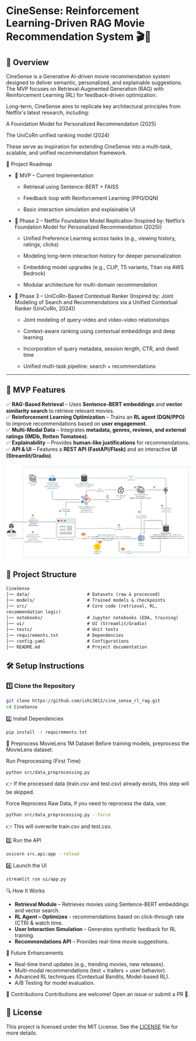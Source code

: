 # **CineSense: Reinforcement Learning-Driven RAG Movie Recommendation System 🎬🤖**

## 📌 Overview
CineSense is a Generative AI-driven movie recommendation system designed to deliver semantic, personalized, and explainable suggestions. The MVP focuses on Retrieval-Augmented Generation (RAG) with Reinforcement Learning (RL) for feedback-driven optimization.

Long-term, CineSense aims to replicate key architectural principles from Netflix's latest research, including:

A Foundation Model for Personalized Recommendation (2025)

The UniCoRn unified ranking model (2024)

These serve as inspiration for extending CineSense into a multi-task, scalable, and unified recommendation framework.

🔭 Project Roadmap

- 🔄 MVP – Current Implementation
    - Retrieval using Sentence-BERT + FAISS

    - Feedback loop with Reinforcement Learning (PPO/DQN)

    - Basic interaction simulation and explainable UI

- 🔄 Phase 2 – Netflix Foundation Model Replication (Inspired by: Netflix’s Foundation Model for Personalized Recommendation (2025))
    - Unified Preference Learning across tasks (e.g., viewing history, ratings, clicks)

    - Modeling long-term interaction history for deeper personalization

    - Embedding model upgrades (e.g., CLIP, T5 variants, Titan via AWS Bedrock)

    - Modular architecture for multi-domain recommendation

- 🔄 Phase 3 – UniCoRn-Based Contextual Ranker (Inspired by: Joint Modeling of Search and Recommendations via a Unified Contextual Ranker (UniCoRn, 2024))
    - Joint modeling of query-video and video-video relationships

    - Context-aware ranking using contextual embeddings and deep learning

    - Incorporation of query metadata, session length, CTR, and dwell time

    - Unified multi-task pipeline: search + recommendations


---

## 🚀 MVP Features 
✅ **RAG-Based Retrieval** – Uses **Sentence-BERT embeddings** and **vector similarity search** to retrieve relevant movies.  
✅ **Reinforcement Learning Optimization** – Trains an **RL agent (DQN/PPO)** to improve recommendations based on **user engagement**.  
✅ **Multi-Modal Data** – Integrates **metadata, genres, reviews, and external ratings (IMDb, Rotten Tomatoes)**.  
✅ **Explainability** – Provides **human-like justifications** for recommendations.  
✅ **API & UI** – Features a **REST API (FastAPI/Flask)** and an interactive **UI (Streamlit/Gradio)**.  

![Movie Recommendation System](assets/system_design.png)


## 📁 Project Structure
```
CineSense
│── data/                      # Datasets (raw & processed)
│── models/                    # Trained models & checkpoints
│── src/                       # Core code (retrieval, RL, recommendation logic)
│── notebooks/                 # Jupyter notebooks (EDA, training)
│── ui/                        # UI (Streamlit/Gradio)
│── tests/                     # Unit tests
│── requirements.txt           # Dependencies
│── config.yaml                # Configurations
│── README.md                  # Project documentation

```

## 🛠️ Setup Instructions

### **1️⃣ Clone the Repository**
```bash
git clone https://github.com/ishi3012/cine_sense_rl_rag.git
cd CineSense
```

2️⃣ Install Dependencies
``` bash
pip install -r requirements.txt
```

🔄 Preprocess MovieLens 1M Dataset
Before training models, preprocess the MovieLens dataset.

Run Preprocessing (First Time)

``` bash
python src/data_preprocessing.py
```
👉 If the processed data (train.csv and test.csv) already exists, this step will be skipped.

Force Reprocess Raw Data, if you need to reprocess the data, use: 
``` bash
python src/data_preprocessing.py --force
```
👉 This will overwrite train.csv and test.csv.

3️⃣ Run the API

```bash
uvicorn src.api:app --reload
```

4️⃣ Launch the UI
```bash
streamlit run ui/app.py
```
🔍 How It Works
- **Retrieval Module** – Retrieves movies using Sentence-BERT embeddings and vector search.
- **RL Agent – Optimizes** - recommendations based on click-through rate (CTR) & watch time.
- **User Interaction Simulation** – Generates synthetic feedback for RL training.
- **Recommendations API** – Provides real-time movie suggestions.

🌟 Future Enhancements
- Real-time trend updates (e.g., trending movies, new releases).
- Multi-modal recommendations (text + trailers + user behavior).
- Advanced RL techniques (Contextual Bandits, Model-based RL).
- A/B Testing for model evaluation.

🤝 Contributions
Contributions are welcome! Open an issue or submit a PR 🚀.

## 📜 License

This project is licensed under the MIT License. See the [LICENSE](./LICENSE) file for more details.
